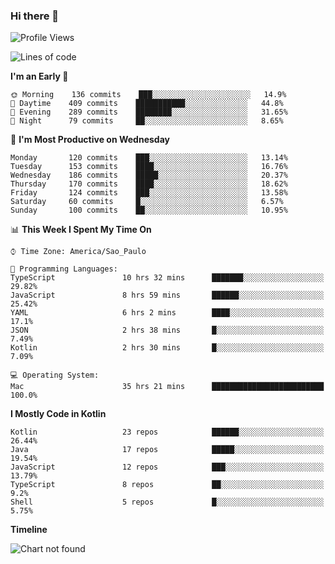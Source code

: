 ### Hi there 👋

<!--
**fernandonogueira/fernandonogueira** is a ✨ _special_ ✨ repository because its `README.md` (this file) appears on your GitHub profile.

Here are some ideas to get you started:

- 🔭 I’m currently working on ...
- 🌱 I’m currently learning ...
- 👯 I’m looking to collaborate on ...
- 🤔 I’m looking for help with ...
- 💬 Ask me about ...
- 📫 How to reach me: ...
- 😄 Pronouns: ...
- ⚡ Fun fact: ...
-->

<!--START_SECTION:waka-->
![Profile Views](http://img.shields.io/badge/Profile%20Views-3-blue)

![Lines of code](https://img.shields.io/badge/From%20Hello%20World%20I%27ve%20Written-4.6%20million%20lines%20of%20code-blue)

**I'm an Early 🐤** 

```text
🌞 Morning    136 commits    ███░░░░░░░░░░░░░░░░░░░░░░   14.9% 
🌆 Daytime    409 commits    ███████████░░░░░░░░░░░░░░   44.8% 
🌃 Evening    289 commits    ████████░░░░░░░░░░░░░░░░░   31.65% 
🌙 Night      79 commits     ██░░░░░░░░░░░░░░░░░░░░░░░   8.65%

```
📅 **I'm Most Productive on Wednesday** 

```text
Monday       120 commits    ███░░░░░░░░░░░░░░░░░░░░░░   13.14% 
Tuesday      153 commits    ████░░░░░░░░░░░░░░░░░░░░░   16.76% 
Wednesday    186 commits    █████░░░░░░░░░░░░░░░░░░░░   20.37% 
Thursday     170 commits    ████░░░░░░░░░░░░░░░░░░░░░   18.62% 
Friday       124 commits    ███░░░░░░░░░░░░░░░░░░░░░░   13.58% 
Saturday     60 commits     █░░░░░░░░░░░░░░░░░░░░░░░░   6.57% 
Sunday       100 commits    ██░░░░░░░░░░░░░░░░░░░░░░░   10.95%

```


📊 **This Week I Spent My Time On** 

```text
⌚︎ Time Zone: America/Sao_Paulo

💬 Programming Languages: 
TypeScript               10 hrs 32 mins      ███████░░░░░░░░░░░░░░░░░░   29.82% 
JavaScript               8 hrs 59 mins       ██████░░░░░░░░░░░░░░░░░░░   25.42% 
YAML                     6 hrs 2 mins        ████░░░░░░░░░░░░░░░░░░░░░   17.1% 
JSON                     2 hrs 38 mins       █░░░░░░░░░░░░░░░░░░░░░░░░   7.49% 
Kotlin                   2 hrs 30 mins       █░░░░░░░░░░░░░░░░░░░░░░░░   7.09%

💻 Operating System: 
Mac                      35 hrs 21 mins      █████████████████████████   100.0%

```

**I Mostly Code in Kotlin** 

```text
Kotlin                   23 repos            ██████░░░░░░░░░░░░░░░░░░░   26.44% 
Java                     17 repos            █████░░░░░░░░░░░░░░░░░░░░   19.54% 
JavaScript               12 repos            ███░░░░░░░░░░░░░░░░░░░░░░   13.79% 
TypeScript               8 repos             ██░░░░░░░░░░░░░░░░░░░░░░░   9.2% 
Shell                    5 repos             █░░░░░░░░░░░░░░░░░░░░░░░░   5.75%

```


**Timeline**

![Chart not found](https://github.com/fernandonogueira/fernandonogueira/blob/master/charts/bar_graph.png) 


<!--END_SECTION:waka-->
